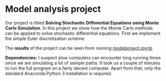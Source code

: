 # Model analysis project

Our project is titled **Solving Stochastic Differential Equations using Monte Carlo Simulation**. In this project we show how the Monte Carlo methods can be applied to solve stochastic differential equations. First we implement the simple Euler discretization scheme.

The **results** of the project can be seen from running [modelproject.ipynb](modelproject.ipynb).

**Dependencies:** I suspect slow computers can encounter long running times since we are simulating a lot of sample paths. It took us a couple of minutes to run the full program on a fairly decent computer. Apart from that, only the standard Anaconda Python 3 installation is required.
